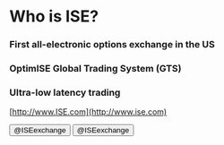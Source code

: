 <!SLIDE bullets transition=toss>
# Who is ISE?

### First all-electronic options exchange in the US
### OptimISE Global Trading System (GTS)
### Ultra-low latency trading

[http://www.ISE.com](http://www.ise.com)

<a href="http://github.com/ISEexchange"><button class="zocial github">@ISEexchange</button></a>
<a href="https://twitter.com/ISEexchange"><button class="zocial twitter">@ISEexchange</button></a>

